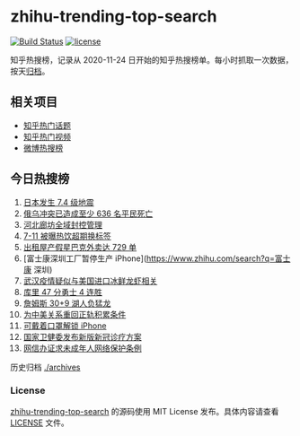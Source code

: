# zhihu-trending-top-search

[![Build Status](https://github.com/justjavac/zhihu-trending-top-search/workflows/ci/badge.svg?branch=main)](https://github.com/justjavac/zhihu-trending-top-search/actions)
[![license](https://img.shields.io/github/license/justjavac/zhihu-trending-top-search)](https://github.com/justjavac/zhihu-trending-top-search/blob/main/LICENSE)

知乎热搜榜，记录从 2020-11-24 日开始的知乎热搜榜单。每小时抓取一次数据，按天[归档](./archives)。

## 相关项目

- [知乎热门话题](https://github.com/justjavac/zhihu-trending-hot-questions)
- [知乎热门视频](https://github.com/justjavac/zhihu-trending-hot-video)
- [微博热搜榜](https://github.com/justjavac/weibo-trending-hot-search)

## 今日热搜榜

<!-- BEGIN -->
<!-- 最后更新时间 Thu Mar 17 2022 02:09:29 GMT+0800 (China Standard Time) -->

1. [日本发生 7.4 级地震](https://www.zhihu.com/search?q=日本地震)
1. [俄乌冲突已造成至少 636 名平民死亡](https://www.zhihu.com/search?q=俄乌冲突造成平民死亡)
1. [河北廊坊全域封控管理](https://www.zhihu.com/search?q=河北廊坊)
1. [7-11 被曝热饮超期换标签](https://www.zhihu.com/search?q=热饮超期换标签)
1. [出租屋产假星巴克外卖达 729 单](https://www.zhihu.com/search?q=假星巴克)
1. [富士康深圳工厂暂停生产 iPhone](https://www.zhihu.com/search?q=富士康 深圳)
1. [武汉疫情疑似与美国进口冰鲜龙虾相关](https://www.zhihu.com/search?q=武汉疫情)
1. [库里 47 分勇士 4 连胜](https://www.zhihu.com/search?q=勇士)
1. [詹姆斯 30+9 湖人负猛龙](https://www.zhihu.com/search?q=湖人)
1. [为中美关系重回正轨积累条件](https://www.zhihu.com/search?q=中美关系)
1. [可戴着口罩解锁 iPhone](https://www.zhihu.com/search?q=iPhone)
1. [国家卫健委发布新版新冠诊疗方案](https://www.zhihu.com/search?q=新版新冠诊疗方案)
1. [网信办证求未成年人网络保护条例](https://www.zhihu.com/search?q=游戏防沉迷)

<!-- END -->

历史归档 [./archives](./archives)

### License

[zhihu-trending-top-search](https://github.com/justjavac/zhihu-trending-top-search)
的源码使用 MIT License 发布。具体内容请查看 [LICENSE](./LICENSE) 文件。
